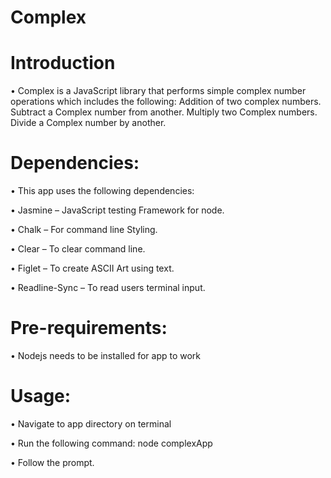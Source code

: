 # Complex

# Introduction

•	Complex is a JavaScript library that performs simple complex number operations which includes the following:
       Addition of two complex numbers.
       Subtract a Complex number from another.
       Multiply two Complex numbers.
       Divide a Complex number by another.

# Dependencies:

•	This app uses the following dependencies:

•	Jasmine – JavaScript testing Framework for node.

•	Chalk – For command line Styling.

•	Clear – To clear command line.

•	Figlet – To create ASCII Art using text.

•	Readline-Sync – To read users terminal input.

# Pre-requirements:

•	Nodejs needs  to be installed for app to work

# Usage:

•	Navigate to app directory on terminal

•	Run the following command: node complexApp

•	Follow the prompt.










